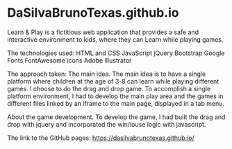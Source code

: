 # DaSilvaBrunoTexas.github.io
Learn &amp; Play is a fictitious web application that provides a safe and interactive environment to kids, where they can Learn while playing games.  


The technologies used:
HTML and CSS
JavaScript
jQuery
Bootstrap
Google Fonts
FontAwesome icons
Adobe Illustrator

The approach taken: 
The main idea. The main idea is to have a single platform where children at the age of 3-8 can learn while playing different games. I choose to do the drag and drop game. To accomplish a single platform environment, I had to develop the main play area and the games in different files linked by an iframe to the main page, displayed in a tab menu. 

About the game development. To develop the game, I had built the drag and drop with jquery and incorporated the win/louse logic with javascript.  

The link to the GitHub pages: https://dasilvabrunotexas.github.io/

